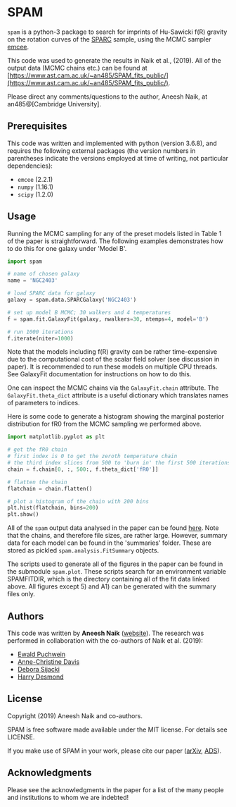 # SPAM

`spam` is a python-3 package to search for imprints of Hu-Sawicki f(R) gravity on the rotation curves of the [SPARC](http://astroweb.cwru.edu/SPARC/) sample, using the MCMC sampler [emcee](http://dfm.io/emcee/current/).

This code was used to generate the results in Naik et al., (2019). All of the output data (MCMC chains etc.) can be found at [https://www.ast.cam.ac.uk/~an485/SPAM_fits_public/](https://www.ast.cam.ac.uk/~an485/SPAM_fits_public/).

Please direct any comments/questions to the author, Aneesh Naik, at an485@[Cambridge University].


## Prerequisites

This code was written and implemented with python (version 3.6.8), and requires the following external packages (the version numbers in parentheses indicate the versions employed at time of writing, not particular dependencies):

* `emcee` (2.2.1)
* `numpy` (1.16.1)
* `scipy` (1.2.0)

## Usage

Running the MCMC sampling for any of the preset models listed in Table 1 of the paper is straightforward. The following examples demonstrates how to do this for one galaxy under 'Model B'.

```python
import spam

# name of chosen galaxy
name = 'NGC2403'

# load SPARC data for galaxy
galaxy = spam.data.SPARCGalaxy('NGC2403')

# set up model B MCMC; 30 walkers and 4 temperatures
f = spam.fit.GalaxyFit(galaxy, nwalkers=30, ntemps=4, model='B')

# run 1000 iterations
f.iterate(niter=1000)
```

Note that the models including f(R) gravity can be rather time-expensive due to the computational cost of the scalar field solver (see discussion in paper). It is recommended to run these models on multiple CPU threads. See GalaxyFit documentation for instructions on how to do this.

One can inspect the MCMC chains via the `GalaxyFit.chain` attribute. The `GalaxyFit.theta_dict` attribute is a useful dictionary which translates names of parameters to indices.

Here is some code to generate a histogram showing the marginal posterior distribution for fR0 from the MCMC sampling we performed above.

```python
import matplotlib.pyplot as plt

# get the fR0 chain
# first index is 0 to get the zeroth temperature chain
# the third index slices from 500 to 'burn in' the first 500 iterations.
chain = f.chain[0, :, 500:, f.theta_dict['fR0']]

# flatten the chain
flatchain = chain.flatten()

# plot a histogram of the chain with 200 bins
plt.hist(flatchain, bins=200)
plt.show()
```

All of the `spam` output data analysed in the paper can be found [here](https://www.ast.cam.ac.uk/~an485/SPAM_fits_public/). Note that the chains, and therefore file sizes, are rather large. However, summary data for each model can be found in the 'summaries' folder. These are stored as pickled `spam.analysis.FitSummary` objects.

The scripts used to generate all of the figures in the paper can be found in the submodule `spam.plot`. These scripts search for an environment variable SPAMFITDIR, which is the directory containing all of the fit data linked above. All figures except 5) and A1) can be generated with the summary files only.

## Authors

This code was written by **Aneesh Naik** ([website](https://www.ast.cam.ac.uk/~an485/)). The research was performed in collaboration with the co-authors of Naik et al. (2019):

* [Ewald Puchwein](https://www.aip.de/Members/epuchwein)
* [Anne-Christine Davis](http://www.damtp.cam.ac.uk/user/acd/)
* [Debora Sijacki](https://www.ast.cam.ac.uk/people/Debora.Sijacki)
* [Harry Desmond](https://www2.physics.ox.ac.uk/contacts/people/desmond)


## License

Copyright (2019) Aneesh Naik and co-authors.

SPAM is free software made available under the MIT license. For details see LICENSE.

If you make use of SPAM in your work, please cite our paper ([arXiv](), [ADS]()).


## Acknowledgments

Please see the acknowledgments in the paper for a list of the many people and institutions to whom we are indebted!
